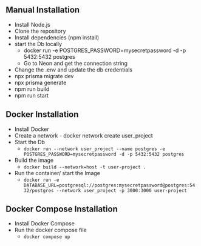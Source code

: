 ## Manual Installation
- Install Node.js
- Clone the repository
- Install dependencies (npm install)
- start the Db locally
    - docker run -e POSTGRES_PASSWORD=mysecretpassword -d -p 5432:5432 postgres
    - Go to Neon and get the connection string
- Change the .env and update the db credentials
- npx prisma migrate dev
- npx prisma generate
- npm run build
- npm run start


## Docker Installation
- Install Docker
- Create a network - docker network create user_project
- Start the Db
    - `docker run --network user_project --name postgres -e POSTGRES_PASSWORD=mysecretpassword -d -p 5432:5432 postgres`
- Build the image
    - `docker build --network=host -t user-project .`
- Run the container/ start the Image
    - `docker run -e  DATABASE_URL=postgresql://postgres:mysecretpassword@postgres:5432/postgres --network user_project -p 3000:3000 user-project `

## Docker Compose Installation
- Install Docker Compose
- Run the docker compose file
    - `docker compose up`

